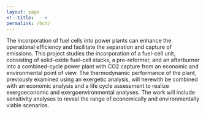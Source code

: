 ```yaml
---
layout: page
<!--title:  -->
permalink: /hct/
---
```


The incorporation of fuel cells into power plants can enhance the operational efficiency and facilitate 
the separation and capture of emissions. This project studies the incorporation of a fuel-cell unit, 
consisting of solid-oxide fuel-cell stacks, a pre-reformer, and an afterburner into a combined-cycle power plant 
with CO2 capture from an economic and environmental point of view. The thermodynamic performance of the plant, 
previously examined using an exergetic analysis, will herewith be combined with an economic analysis and a life 
cycle assessment to realize exergoeconomic and exergoenvironmental analyses. The work will include sensitivity analyses 
to reveal the range of economically and environmentally viable scenarios.

